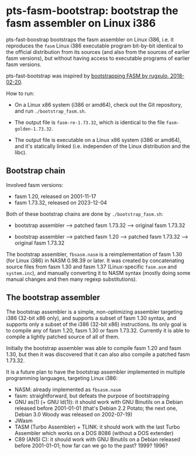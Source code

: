 # pts-fasm-bootstrap: bootstrap the fasm assembler on Linux i386

pts-fast-boostrap bootstraps the fasm assembler on Linux i386, i.e. it
reproduces the `fasm` Linux i386 executable program bit-by-bit identical to
the official distribution from its sources (and also from the sources of
earlier fasm versions), but without having access to executable programs of
earlier fasm versions.

pts-fast-bootstrap was inspired by [bootstrapping FASM by rugxulo,
2018-02-20](https://board.flatassembler.net/topic.php?t=20431).

How to run:

* On a Linux x86 system (i386 or amd64), check out the Git repository, and
  run `./bootstrap_fasm.sh`.

* The output file is `fasm-re-1.73.32`, which is identical to the file `fasm-golden-1.73.32`.

* The output file is executable on a Linux x86 system (i386 or amd64), and
  it's statically linked (i.e. independen of the Linux distribution and the
  libc).

## Bootstrap chain

Involved fasm versions:

* fasm 1.20, released on 2001-11-17
* fasm 1.73.32, released on 2023-12-04

Both of these bootstrap chains are done by `./bootstrap_fasm.sh`:

* bootstrap assembler --> patched fasm 1.73.32 --> original fasm 1.73.32

* bootstrap assembler --> patched fasm 1.20 --> patched fasm 1.73.32 --> original fasm 1.73.32

The bootstrap assembler, `fbsasm.nasm` is a reimplementation of fasm 1.30
(for Linux i386) in NASM 0.98.39 or later. It was created by concatenating
source files from fasm 1.30 and fasm 1.37 (Linux-specific `fasm.asm` and
`system.inc`), and manually converting it to NASM syntax (mostly doing some
manual changes and then many regexp substitutions).

## The bootstrap assembler

The bootstrap assembler is a simple, non-optimizing assembler targeting i386
(32-bit x86 only), and supports a subset of fasm 1.30 syntax, and supports
only a subset of the i386 (32-bit x86) instructions. Its only goal is to
compile any of fasm 1.20, fasm 1.30 or fasm 1.73.32. Currently it is able to
compile a lightly patched source of all of them.

Initially the bootstrap assembler was able to compile fasm 1.20 and fasm
1.30, but then it was discovered that it can also also compile a patched
fasm 1.73.32.

It is a future plan to have the bootstrap assembler implemented in multiple
programming languages, targeting Linux i386:

* NASM: already implemented as `fbsasm.nasm`
* fasm: straightforward, but defeats the purpose of bootstrapping
* GNU as(1) (+ GNU ld(1)): it should work with GNU Binutils on a Debian
  released before 2001-01-01 (that's Debian 2.2 Potato; the next one, Debian
  3.0 Woody was released on 2002-07-19)
* JWasm
* TASM (Turbo Assembler) + TLINK: it should work with the last Turbo
  Assembler which works on a DOS 8086 (without a DOS extender)
* C89 (ANSI C): it should work with GNU Binutils on a Debian
  released before 2001-01-01; how far can we go to the past? 1999? 1996?
